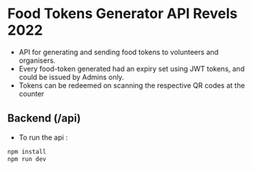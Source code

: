 # Food Tokens Generator API Revels 2022

- API for generating and sending food tokens to volunteers and organisers.
- Every food-token generated had an expiry set using JWT tokens, and could be issued by Admins only.
- Tokens can be redeemed on scanning the respective QR codes at the counter
  

## Backend (/api)

- To run the api :
  
```bash
npm install 
npm run dev
```


